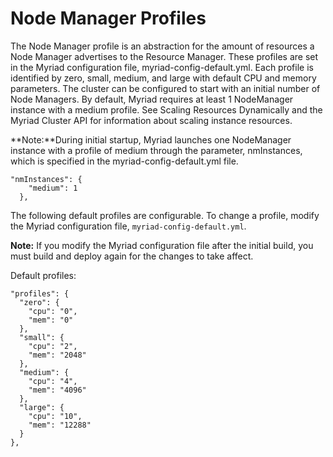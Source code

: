 # Node Manager Profiles #

The Node Manager profile is an abstraction for the amount of resources a Node Manager advertises to the Resource Manager. These profiles are set in the Myriad configuration file, myriad-config-default.yml. Each profile is identified by zero, small, medium, and large with default CPU and memory parameters. The cluster can be configured to start with an initial number of Node Managers. By default, Myriad requires at least 1 NodeManager instance with a medium profile. See Scaling Resources Dynamically and the Myriad Cluster API for information about scaling instance resources.

**Note:**During initial startup, Myriad launches one NodeManager instance with a profile of medium through the parameter, nmInstances, which is specified in the myriad-config-default.yml file.

```
"nmInstances": {
    "medium": 1
  },
```

The following default profiles are configurable. To change a profile, modify the Myriad configuration file, `myriad-config-default.yml`.

**Note:** If you modify the Myriad configuration file after the initial build, you must build and deploy again for the changes to take affect.

Default profiles:

```
"profiles": {
  "zero": {
    "cpu": "0",
    "mem": "0"
  },
  "small": {
    "cpu": "2",
    "mem": "2048"
  },
  "medium": {
    "cpu": "4",
    "mem": "4096"
  },
  "large": {
    "cpu": "10",
    "mem": "12288"
  }
},
```

